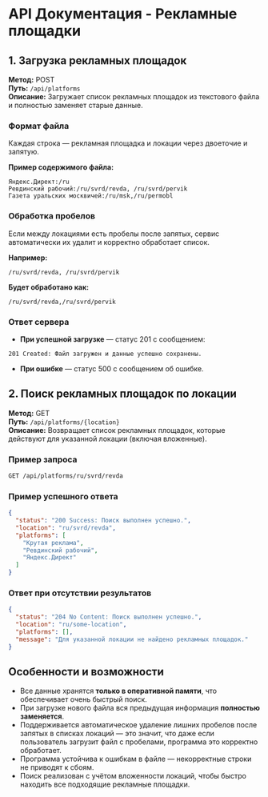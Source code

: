 # API Документация - Рекламные площадки

## 1. Загрузка рекламных площадок

**Метод:** POST  
**Путь:** `/api/platforms`  
**Описание:** Загружает список рекламных площадок из текстового файла и полностью заменяет старые данные.

### Формат файла
Каждая строка — рекламная площадка и локации через двоеточие и запятую.

**Пример содержимого файла:**
```
Яндекс.Директ:/ru
Ревдинский рабочий:/ru/svrd/revda, /ru/svrd/pervik
Газета уральских москвичей:/ru/msk,/ru/permobl
```

### Обработка пробелов
Если между локациями есть пробелы после запятых, сервис автоматически их удалит и корректно обработает список.

**Например:**
```
/ru/svrd/revda, /ru/svrd/pervik
```

**Будет обработано как:**
```
/ru/svrd/revda,/ru/svrd/pervik
```

### Ответ сервера
- **При успешной загрузке** — статус 201 с сообщением:
```
201 Created: Файл загружен и данные успешно сохранены.
```

- **При ошибке** — статус 500 с сообщением об ошибке.

## 2. Поиск рекламных площадок по локации

**Метод:** GET  
**Путь:** `/api/platforms/{location}`  
**Описание:** Возвращает список рекламных площадок, которые действуют для указанной локации (включая вложенные).

### Пример запроса
```bash
GET /api/platforms/ru/svrd/revda
```

### Пример успешного ответа
```json
{
  "status": "200 Success: Поиск выполнен успешно.",
  "location": "ru/svrd/revda",
  "platforms": [
    "Крутая реклама",
    "Ревдинский рабочий",
    "Яндекс.Директ"
  ]
}
```

### Ответ при отсутствии результатов
```json
{
  "status": "204 No Content: Поиск выполнен успешно.",
  "location": "ru/some-location",
  "platforms": [],
  "message": "Для указанной локации не найдено рекламных площадок."
}
```

## Особенности и возможности

- Все данные хранятся **только в оперативной памяти**, что обеспечивает очень быстрый поиск.
- При загрузке нового файла вся предыдущая информация **полностью заменяется**.
- Поддерживается автоматическое удаление лишних пробелов после запятых в списках локаций — это значит, что даже если пользователь загрузит файл с пробелами, программа это корректно обработает.
- Программа устойчива к ошибкам в файле — некорректные строки не приводят к сбоям.
- Поиск реализован с учётом вложенности локаций, чтобы быстро находить все подходящие рекламные площадки.